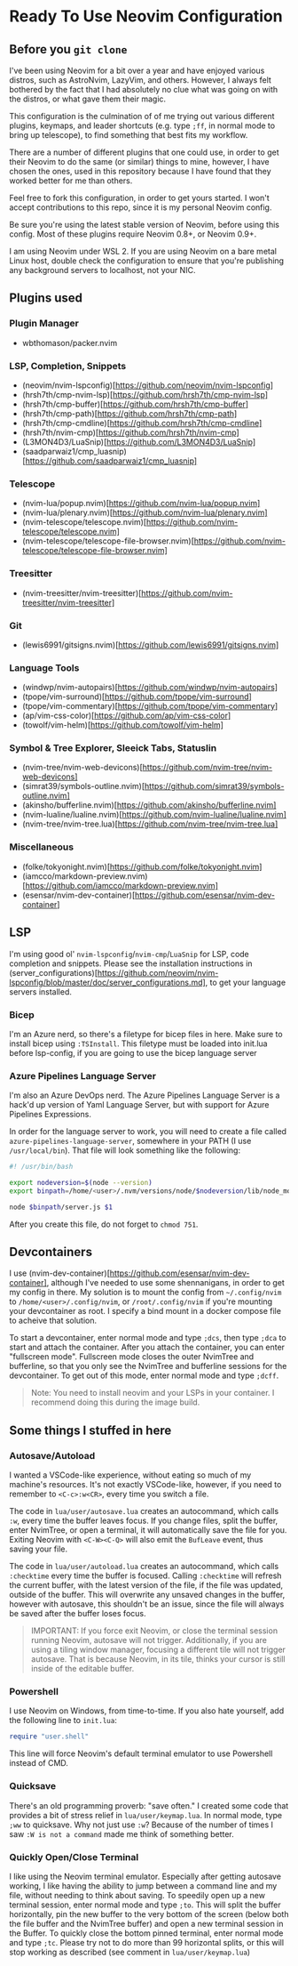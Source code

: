 # Ready To Use Neovim Configuration

## Before you `git clone`
I've been using Neovim for a bit over a year and have enjoyed various distros, such as AstroNvim, LazyVim, and others. However, I always felt bothered by the fact that I had absolutely no clue what was going on with the distros, or what gave them their magic.

This configuration is the culmination of of me trying out various different plugins, keymaps, and leader shortcuts (e.g. type `;ff`, in normal mode to bring up telescope), to find something that best fits my workflow.

There are a number of different plugins that one could use, in order to get their Neovim to do the same (or similar) things to mine, however, I have chosen the ones, used in this repository because I have found that they worked better for me than others.

Feel free to fork this configuration, in order to get yours started. I won't accept contributions to this repo, since it is my personal Neovim config.

Be sure you're using the latest stable version of Neovim, before using this config. Most of these plugins require Neovim 0.8+, or Neovim 0.9+.

I am using Neovim under WSL 2. If you are using Neovim on a bare metal Linux host, double check the configuration to ensure that you're publishing any background servers to localhost, not your NIC.

## Plugins used

### Plugin Manager
- wbthomason/packer.nvim

### LSP, Completion, Snippets
- (neovim/nvim-lspconfig)[https://github.com/neovim/nvim-lspconfig]
- (hrsh7th/cmp-nvim-lsp)[https://github.com/hrsh7th/cmp-nvim-lsp]
- (hrsh7th/cmp-buffer)[https://github.com/hrsh7th/cmp-buffer]
- (hrsh7th/cmp-path)[https://github.com/hrsh7th/cmp-path]
- (hrsh7th/cmp-cmdline)[https://github.com/hrsh7th/cmp-cmdline]
- (hrsh7th/nvim-cmp)[https://github.com/hrsh7th/nvim-cmp]
- (L3MON4D3/LuaSnip)[https://github.com/L3MON4D3/LuaSnip]
- (saadparwaiz1/cmp_luasnip)[https://github.com/saadparwaiz1/cmp_luasnip]

### Telescope
- (nvim-lua/popup.nvim)[https://github.com/nvim-lua/popup.nvim]
- (nvim-lua/plenary.nvim)[https://github.com/nvim-lua/plenary.nvim]
- (nvim-telescope/telescope.nvim)[https://github.com/nvim-telescope/telescope.nvim]
- (nvim-telescope/telescope-file-browser.nvim)[https://github.com/nvim-telescope/telescope-file-browser.nvim]

### Treesitter
- (nvim-treesitter/nvim-treesitter)[https://github.com/nvim-treesitter/nvim-treesitter]

### Git
- (lewis6991/gitsigns.nvim)[https://github.com/lewis6991/gitsigns.nvim]

### Language Tools
- (windwp/nvim-autopairs)[https://github.com/windwp/nvim-autopairs]
- (tpope/vim-surround)[https://github.com/tpope/vim-surround]
- (tpope/vim-commentary)[https://github.com/tpope/vim-commentary]
- (ap/vim-css-color)[https://github.com/ap/vim-css-color]
- (towolf/vim-helm)[https://github.com/towolf/vim-helm]

### Symbol & Tree Explorer, Sleeick Tabs, Statuslin
- (nvim-tree/nvim-web-devicons)[https://github.com/nvim-tree/nvim-web-devicons]
- (simrat39/symbols-outline.nvim)[https://github.com/simrat39/symbols-outline.nvim]
- (akinsho/bufferline.nvim)[https://github.com/akinsho/bufferline.nvim]
- (nvim-lualine/lualine.nvim)[https://github.com/nvim-lualine/lualine.nvim]
- (nvim-tree/nvim-tree.lua)[https://github.com/nvim-tree/nvim-tree.lua]

### Miscellaneous
- (folke/tokyonight.nvim)[https://github.com/folke/tokyonight.nvim]
- (iamcco/markdown-preview.nvim)[https://github.com/iamcco/markdown-preview.nvim]
- (esensar/nvim-dev-container)[https://github.com/esensar/nvim-dev-container]

## LSP
I'm using good ol' `nvim-lspconfig`/`nvim-cmp`/`LuaSnip` for LSP, code completion and snippets. Please see the installation instructions in (server_configurations)[https://github.com/neovim/nvim-lspconfig/blob/master/doc/server_configurations.md], to get your language servers installed.

### Bicep
I'm an Azure nerd, so there's a filetype for bicep files in here. Make sure to install bicep using `:TSInstall`. This filetype must be loaded into init.lua before lsp-config, if you are going to use the bicep language server

### Azure Pipelines Language Server
I'm also an Azure DevOps nerd. The Azure Pipelines Language Server is a hack'd up version of Yaml Language Server, but with support for Azure Pipelines Expressions.

In order for the language server to work, you will need to create a file called `azure-pipelines-language-server`, somewhere in your PATH (I use `/usr/local/bin`). That file will look something like the following:

```bash
#! /usr/bin/bash

export nodeversion=$(node --version)
export binpath=/home/<user>/.nvm/versions/node/$nodeversion/lib/node_modules/azure-pipelines-language-server/out

node $binpath/server.js $1
```

After you create this file, do not forget to `chmod 751`.

## Devcontainers
I use (nvim-dev-container)[https://github.com/esensar/nvim-dev-container], although I've needed to use some shennanigans, in order to get my config in there. My solution is to mount the config from `~/.config/nvim` to `/home/<user>/.config/nvim`, or `/root/.config/nvim` if you're mounting your devcontainer as root. I specify a bind mount in a docker compose file to acheive that solution.

To start a devcontainer, enter normal mode and type `;dcs`, then type `;dca` to start and attach the container. After you attach the container, you can enter "fullscreen mode". Fullscreen mode closes the outer NvimTree and bufferline, so that you only see the NvimTree and bufferline sessions for the devcontainer. To get out of this mode, enter normal mode and type `;dcff`.

> Note: You need to install neovim and your LSPs in your container. I recommend doing this during the image build.


## Some things I stuffed in here

### Autosave/Autoload
I wanted a VSCode-like experience, without eating so much of my machine's resources. It's not exactly VSCode-like, however, if you need to remember to `<C-c>:w<CR>`, every time you switch a file.

The code in `lua/user/autosave.lua` creates an autocommand, which calls `:w`, every time the buffer leaves focus. If you change files, split the buffer, enter NvimTree, or open a terminal, it will automatically save the file for you. Exiting Neovim with `<C-W><C-Q>` will also emit the `BufLeave` event, thus saving your file.

The code in `lua/user/autoload.lua` creates an autocommand, which calls `:checktime` every time the buffer is focused. Calling `:checktime` will refresh the current buffer, with the latest version of the file, if the file was updated, outside of the buffer. This will overwrite any unsaved changes in the buffer, however with autosave, this shouldn't be an issue, since the file will always be saved after the buffer loses focus.

> IMPORTANT: If you force exit Neovim, or close the terminal session running Neovim, autosave will not trigger. Additionally, if you are using a tiling window manager, focusing a different tile will not trigger autosave. That is because Neovim, in its tile, thinks your cursor is still inside of the editable buffer.


### Powershell
I use Neovim on Windows, from time-to-time. If you also hate yourself, add the following line to `init.lua`:
```lua
require "user.shell"
```
This line will force Neovim's default terminal emulator to use Powershell instead of CMD.

### Quicksave
There's an old programming proverb: "save often." I created some code that provides a bit of stress relief in `lua/user/keymap.lua`. In normal mode, type `;ww` to quicksave. Why not just use `:w`? Because of the number of times I saw `:W is not a command` made me think of something better.

### Quickly Open/Close Terminal
I like using the Neovim terminal emulator. Especially after getting autosave working, I like having the ability to jump between a command line and my file, without needing to think about saving. To speedily open up a new terminal session, enter normal mode and type `;to`. This will split the buffer horizontally, pin the new buffer to the very bottom of the screen (below both the file buffer and the NvimTree buffer) and open a new terminal session in the Buffer. To quickly close the bottom pinned terminal, enter normal mode and type `;tc`. Please try not to do more than 99 horizontal splits, or this will stop working as described (see comment in `lua/user/keymap.lua`)
